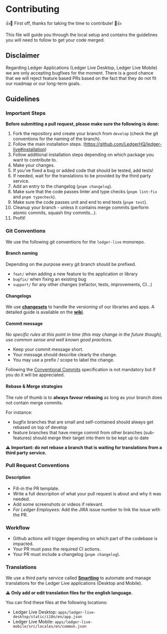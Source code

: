 # Contributing

:+1::tada: First off, thanks for taking the time to contribute! :tada::+1:

This file will guide you through the local setup and contains the guidelines you will need
to follow to get your code merged.

## Disclaimer

Regarding Ledger Applications (Ledger Live Desktop, Ledger Live Mobile) we are only accepting bugfixes for the moment.
There is a good chance that we will reject feature based PRs based on the fact that they do not fit our roadmap or our long-term goals.

## Guidelines

### Important Steps

**Before submitting a pull request, please make sure the following is done:**

1. Fork the repository and create your branch from `develop` (check the git conventions for the naming of the branch).
2. Follow the main installation steps. (https://github.com/LedgerHQ/ledger-live#installation)
3. Follow additional installation steps depending on which package you want to contribute to.
4. Make your changes.
5. If you’ve fixed a bug or added code that should be tested, add tests!
6. If needed, wait for the translations to be provided by the third party service.
7. Add an entry to the changelog (`pnpm changelog`).
8. Make sure that the code passes linter and type checks (`pnpm lint:fix` and `pnpm typecheck`).
9. Make sure the code passes unit and end to end tests (`pnpm test`).
10. Cleanup your branch - unless it contains merge commits (perform atomic commits, squash tiny commits…).
11. Profit!

### Git Conventions

We use the following git conventions for the `ledger-live` monorepo.

#### Branch naming

Depending on the purpose every git branch should be prefixed.

- `feat/` when adding a new feature to the application or library
- `bugfix/` when fixing an existing bug
- `support/` for any other changes (refactor, tests, improvements, CI…)

#### Changelogs

We use [**changesets**](https://github.com/changesets/changesets) to handle the versioning of our libraries and apps. A detailed guide is available on the [**wiki**](https://github.com/LedgerHQ/ledger-live/wiki/Changesets).

#### Commit message

_No specific rules at this point in time (this may change in the future though), use common sense and well known good practices._

- Keep your commit message short.
- Your message should describe clearly the change.
- You may use a prefix / scope to label the change.

Following the [Conventional Commits](https://www.conventionalcommits.org/) specification is not mandatory but if you do it will be appreciated.

#### Rebase & Merge strategies

The rule of thumb is to **always favour rebasing** as long as your branch does not contain merge commits.

For instance:

- bugfix branches that are small and self-contained should always get rebased on top of develop
- feature branches that have merge commit from other branches (sub-features) should merge their target into them to be kept up to date

**⚠️ Important: do not rebase a branch that is waiting for translations from a third party service.**

### Pull Request Conventions

#### Description

- Fill-in the PR template.
- Write a full description of what your pull request is about and why it was needed.
- Add some screenshots or videos if relevant.
- _For Ledger Employees:_ Add the JIRA issue number to link the issue with the PR.

### Workflow

- Github actions will trigger depending on which part of the codebase is impacted.
- Your PR must pass the required CI actions.
- Your PR must include a changelog (`pnpm changelog`).

### Translations

We use a third party service called [**Smartling**](https://www.smartling.com/) to automate and manage translations for the Ledger Live applications (Desktop and Mobile).

**⚠️ Only add or edit translation files for the english language.**

You can find these files at the following locations:

- Ledger Live Desktop: `apps/ledger-live-desktop/static/i18n/en/app.json`
- Ledger Live Mobile: `apps/ledger-live-mobile/src/locales/en/common.json`
